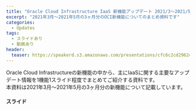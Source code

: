 ```yaml
---
title: "Oracle Cloud Infrastructure IaaS 新機能アップデート 2021/3～2021/5"
excerpt: "2021年3月～2021年5月の3ヶ月分のOCI新機能についてのまとめ資料です"
categories:
  - Updates
tags:
  - スライドあり
  - 動画あり
header:
  teaser: https://speakerd.s3.amazonaws.com/presentations/cfc6c2cd296248a68f4878db4c82df3c/slide_0.jpg
---
```


Oracle Cloud Infrastructureの新機能の中から、主にIaaSに関する主要なアップデート情報を1機能1スライド程度でまとめてご紹介する資料です。  
本資料は2021年3月～2021年5月の3ヶ月分の新機能について記載しています。

#### スライド

<div style="max-width:768px">
<!-- Speakerdeckから Embeded リンクを取得して貼り付け (ここから) -->

<script async class="speakerdeck-embed" data-id="cfc6c2cd296248a68f4878db4c82df3c" data-ratio="1.77777777777778" src="//speakerdeck.com/assets/embed.js"></script>

</div>


